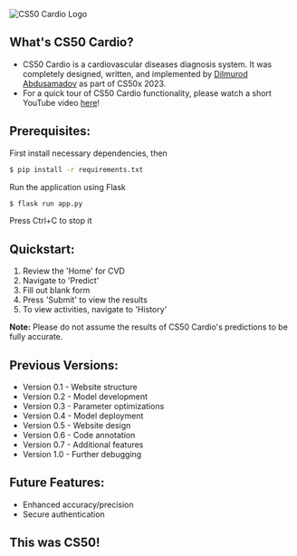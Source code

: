 ![CS50 Cardio Logo](https://github.com/thisisdilmurod/cardiovascular-diagnosis/assets/100064552/5d8cbacd-a8e3-4554-98bb-13470e7b92e5)

## What's CS50 Cardio?

- CS50 Cardio is a cardiovascular diseases diagnosis system. It was completely designed, written, and implemented by [Dilmurod Abdusamadov](https://www.github.com/thisisdilmurod) as part of CS50x 2023.
- For a quick tour of CS50 Cardio functionality, please watch a short YouTube video [here](https://www.youtube.com/watch?v=YMWCOc32ckQ)!

## Prerequisites:

First install necessary dependencies, then

```bash
$ pip install -r requirements.txt
```

Run the application using Flask

```bash
$ flask run app.py
```

Press Ctrl+C to stop it

## Quickstart:

 1. Review the 'Home' for CVD
 2. Navigate to 'Predict'
 3. Fill out blank form
 4. Press 'Submit' to view the results
 5. To view activities, navigate to 'History'

**Note:** Please do not assume the results of CS50 Cardio's predictions to be fully accurate.

## Previous Versions:

- Version 0.1 - Website structure
- Version 0.2 - Model development
- Version 0.3 - Parameter optimizations
- Version 0.4 - Model deployment
- Version 0.5 - Website design
- Version 0.6 - Code annotation
- Version 0.7 - Additional features
- Version 1.0 - Further debugging

## Future Features:

 - Enhanced accuracy/precision
 - Secure authentication

## This was CS50!
